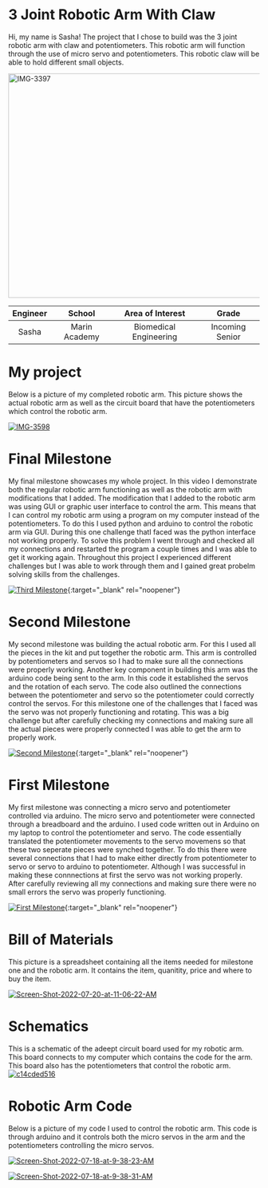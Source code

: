 ﻿# 3 Joint Robotic Arm With Claw
Hi, my name is Sasha! The project that I chose to build was the 3 joint robotic arm with claw and potentiometers. This robotic arm will function through the use of micro servo and potentiometers. This robotic claw will be able to hold different small objects. 

<a href="https://ibb.co/9vMxJqc"><img src="https://i.ibb.co/4fQbcjK/IMG-3397.jpg" alt="IMG-3397" border="0" height="450" width="570"></a>

| **Engineer** | **School** | **Area of Interest** | **Grade** |
|:--:|:--:|:--:|:--:|
| Sasha | Marin Academy | Biomedical Engineering | Incoming Senior

# My project
Below is a picture of my completed robotic arm. This picture shows the actual robotic arm as well as the circuit board that have the potentiometers which control the robotic arm. 

<a href="https://ibb.co/k6v3M14"><img src="https://i.ibb.co/rfNbvsx/IMG-3598.jpg" alt="IMG-3598" border="0"></a>
  
# Final Milestone
My final milestone showcases my whole project. In this video I demonstrate both the regular robotic arm functioning as well as the robotic arm with modifications that I added. The modification that I added to the robotic arm was using GUI or graphic user interface to control the arm. This means that I can control my robotic arm using a program on my computer instead of the potentiometers. To do this I used python and arduino to control the robotic arm via GUI. During this one challenge thatI faced was the python interface not working properly. To solve this problem I went through and checked all my connections and restarted the program a couple times and I was able to get it working again. Throughout this project I experienced different challenges but I was able to work through them and I gained great probelm solving skills from the challenges. 

[![Third Milestone](https://res.cloudinary.com/marcomontalbano/image/upload/v1658339257/video_to_markdown/images/youtube--r5V2tHF2FLQ-c05b58ac6eb4c4700831b2b3070cd403.jpg)](https://youtu.be/r5V2tHF2FLQ "Third Milestone"){:target="_blank" rel="noopener"}

# Second Milestone
My second milestone was building the actual robotic arm. For this I used all the pieces in the kit and put together the robotic arm. This arm is controlled by potentiometers and servos so I had to make sure all the connections were properly working. Another key component in building this arm was the arduino code being sent to the arm. In this code it established the servos and the rotation of each servo. The code also outlined the connections between the potentiometer and servo so the potentiometer could correctly control the servos. For this milestone one of the challenges that I faced was the servo was not properly functioning and rotating. This was a big challenge but after carefully checking my connections and making sure all the actual pieces were properly connected I was able to get the arm to properly work. 

[![Second Milestone](https://res.cloudinary.com/marcomontalbano/image/upload/v1657906263/video_to_markdown/images/youtube--Gr-YLulEjl0-c05b58ac6eb4c4700831b2b3070cd403.jpg)](https://youtu.be/Gr-YLulEjl0 "Second Milestone"){:target="_blank" rel="noopener"}

# First Milestone
  
My first milestone was connecting a micro servo and potentiometer controlled via arduino. The micro servo and potentiometer were connected through a breadboard and the arduino. I used code written out in Arduino on my laptop to control the potentiometer and servo. The code essentially translated the potentiometer movements to the servo movemens so that these two seperate pieces were synched together. To do this there were several connections that I had to make either directly from potentiometer to servo or servo to arduino to potentiometer. Although I was successful in making these connnections at first the servo was not working properly. After carefully reviewing all my connections and making sure there were no small errors the servo was properly functioning.


[![First Milestone](https://res.cloudinary.com/marcomontalbano/image/upload/v1657298926/video_to_markdown/images/youtube--COM9trcONng-c05b58ac6eb4c4700831b2b3070cd403.jpg)](https://www.youtube.com/watch?v=COM9trcONng "First Milestone"){:target="_blank" rel="noopener"}

# Bill of Materials 

This picture is a spreadsheet containing all the items needed for milestone one and the robotic arm. It contains the item, quanitity, price and where to buy the item.  

<a href="https://ibb.co/kDRqR6h"><img src="https://i.ibb.co/Zgncn1h/Screen-Shot-2022-07-20-at-11-06-22-AM.png" alt="Screen-Shot-2022-07-20-at-11-06-22-AM" border="0"></a>

# Schematics

This is a schematic of the adeept circuit board used for my robotic arm. This board connects to my computer which contains the code for the arm. This board also has the potentiometers that control the robotic arm. 
<a href="https://ibb.co/wcMBbYp"><img src="https://i.ibb.co/2ZgWL5c/c14cded516.jpg" alt="c14cded516" border="0"></a>

# Robotic Arm Code 

Below is a picture of my code I used to control the robotic arm. This code is through arduino and it controls both the micro servos in the arm and the potentiometers controlling the micro servos. 

<a href="https://ibb.co/YcSbrZ2"><img src="https://i.ibb.co/48LJQdW/Screen-Shot-2022-07-18-at-9-38-23-AM.png" alt="Screen-Shot-2022-07-18-at-9-38-23-AM" border="0"></a>

<a href="https://ibb.co/D59R9bC"><img src="https://i.ibb.co/xJ171sj/Screen-Shot-2022-07-18-at-9-38-31-AM.png" alt="Screen-Shot-2022-07-18-at-9-38-31-AM" border="0"></a>





